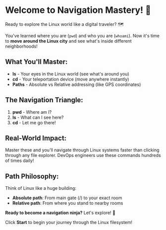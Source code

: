 # Welcome to Navigation Mastery! 🧭

Ready to explore the Linux world like a digital traveler? 🗺️

You've learned where you are (`pwd`) and who you are (`whoami`). Now it's time to **move around the Linux city** and see what's inside different neighborhoods!

## What You'll Master:
- **ls** - Your eyes in the Linux world (see what's around you)
- **cd** - Your teleportation device (move anywhere instantly)  
- **Paths** - Absolute vs Relative addressing (like GPS coordinates)

## The Navigation Triangle:
1. **pwd** - Where am I?
2. **ls** - What can I see here?  
3. **cd** - Let me go there!

## Real-World Impact:
Master these and you'll navigate through Linux systems faster than clicking through any file explorer. DevOps engineers use these commands hundreds of times daily!

## Path Philosophy:
Think of Linux like a huge building:
- **Absolute path**: From main gate (/) to your exact room
- **Relative path**: From where you stand to nearby rooms

**Ready to become a navigation ninja?** Let's explore! 🚀

Click **Start** to begin your journey through the Linux filesystem!